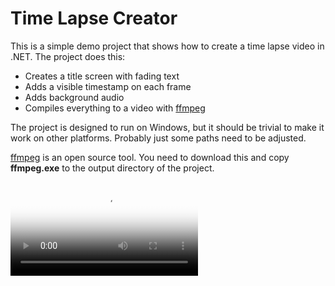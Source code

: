 # Time Lapse Creator

This is a simple demo project that shows how to create a time lapse video in
.NET. The project does this:

* Creates a title screen with fading text
* Adds a visible timestamp on each frame
* Adds background audio
* Compiles everything to a video with [ffmpeg](https://ffmpeg.org/)

The project is designed to run on Windows, but it should be trivial to make it
work on other platforms. Probably just some paths need to be adjusted.

[ffmpeg](https://ffmpeg.org/) is an open source tool. You need to download this
and copy **ffmpeg.exe** to the output directory of the project.

<video controls poster="./media/thumbnail.png">
  <source src="./media/sample.mp4" type="video/mp4">
</video>
